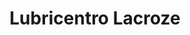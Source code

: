 ---
title: "Lubricentro Lacroze"
url: /ciudad-autonoma-de-buenos-aires/lubricentro-lacroze/
shop: Autowerkstatt
---